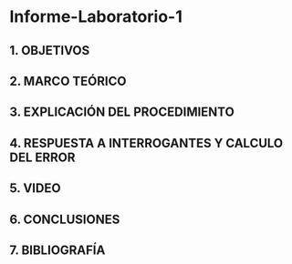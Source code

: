 # Informe-Laboratorio-1

## 1. OBJETIVOS

## 2. MARCO TEÓRICO

## 3. EXPLICACIÓN DEL PROCEDIMIENTO

## 4. RESPUESTA A INTERROGANTES Y CALCULO DEL ERROR

## 5. VIDEO

## 6. CONCLUSIONES

## 7. BIBLIOGRAFÍA
